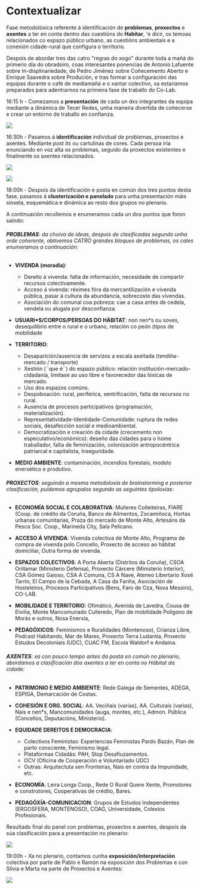 # Contextualizar
Fase metodolóxica referente á identificación de **problemas**, **proxectos** e **axentes** a ter en conta dentro das cuestións do **Habitar**, 'e dicir, os temoas relacionados co espazo público urbano, as cuestións ambientais e a conexión cidade-rural que configura o territorio. 

Despois de abordar tres das catro "regras do xogo" durante toda a mañá do primerio día do obradoiro, coas interesantes ponencias de Antonio Lafuente sobre In-displinariedade, de Pedro Jiménez sobre Coñecemento Aberto e Enrique Saavedra sobre Produción, e tras formar a configuración das equipas durante o café de mediamañá e o xantar colectivo, xa estariamos preparadxs para adentrarnos na primeira fase de traballo do Co-Lab.


16:15 h - Comezamos a **presentación** de cada un dxs integrantes da equipa mediante a dinámica de Tecer Redes, unha maneira divertida de coñecerse e crear un entorno de traballo en confianza.

![](http://forxa.colab.coruna.gal/Co-Lab/obradoiro/raw/master/o_habitar/imaxes/contextualizar.%20tecer_rede.jpg/)


16:30h - Pasamos á **identificación** individual de problemas, proxectos e axentes. Mediante *post its* ou cartulinas de cores. Cada persoa iría enunciando en voz alta os problemas, seguido da proxectos existentes e finalmente os axentes relacionados.

![](https://forxa.colab.coruna.gal/Co-Lab/obradoiro/raw/master/o_habitar/imaxes/contextualizar%20problemas.jpg)

![](https://forxa.colab.coruna.gal/Co-Lab/obradoiro/raw/master/o_habitar/imaxes/contextualizar%20proxectos.JPG)

18:00h - Despois da identificación e posta en común dos tres puntos desta fase, pasamos á **clusterización e panelado** para unha presentación máis sinxela, esquemática e dinámica ao resto dos grupos no plenario.

A continuación recollemos e enumeramos cada un dos puntos que foron saíndo:

###### **PROBLEMAS**: da choiva de ideas, despois de clasificadas segundo unha orde coherente, obtivemos CATRO grandes bloques de problemas, os cales enumeramos a continuación:

- **VIVENDA (moradía)**: 
    
    * Dereito á vivenda: falta de información, necesidade de compartir recursos colectivamente.
    * Acceso á vivenda: réximes fóra da mercantilización e vivenda pública, pasar á cultura da abundancia, sobrecoste das vivendas.
    * Asociación do comunal coa pobreza: cae a casa antes de cedela, vendela ou alugala por desconfianza.

- **USUARI*S/CORPOS/PERSOAS DO HÁBITAT**: non nen*s ou xoves, desequilibrio entre o rural e o urbano, relación co peón (tipos de mobilidade

- **TERRITORIO**:
    
    * Desaparición/ausencia de servizos a escala axeitada (tendiña-mercado / transporte)
    * Xestión (¨que é¨) do espazo público: relación institución-mercado-cidadanía, limítase ao uso libre e favorecedor das lóxicas de mercado. 
    * Uso dos espazos comúns.
    * Despoboación: rural, periférica, xentrificación, falta de recursos no rural.
    * Ausencia de procesos participativos (programación, materialización).
    * Representatividade-Identidade-Comunidade: ruptura de redes sociais, desafección social e medioambiental.
    * Democratización e creación da cidade (crecemento non especulativo/económico):  deseño das cidades para o home traballador, falta de feminización, colonización antropocéntrica patriarcal e capitalista, Inseguridade.

- **MEDIO AMBIENTE**: contaminación, incendios forestais, modelo enerxético e produtivo.


###### **PROXECTOS**: seguindo a mesma metodoloxía de *brainstorming* e posterior clasificación, puidemos agrupalos segundo as seguintes tipoloxías:

- **ECONOMÍA SOCIAL E COLABORATIVA**: Mulleres Colleiteiras, FIARE (Coop. de crédito da Coruña, Banco de Alimentos, Zocamiñoca, Hortas urbanas comunitarias, Praza do mercado de Monte Alto, Artesáns da Pesca Soc. Coop., Marineda City, Sala Pelícano.

- **ACCESO Á VIVENDA**: Vivenda colectiva de Monte Alto, Programa de compra de vivenda polo Concello, Proxecto de acceso ao hábitat domiciliar, Outra forma de vivenda.

- **ESPAZOS COLECTIVOS**: A Porta Aberta (Distritos da Coruña), CSOA Orillamar (Ministerio Defensa),  Proxecto Cárcere (Ministerio Interior), CSA Gómez Gaioso, CSA A Comuna, CS A Nave, Ateneo Libertario Xosé Tarrio, El Campo de la Cebada, A Casa da Fariña, Asociación de Hosteleiros, Procesos Participativos (Bens, Faro de Oza, Nova Mesoiro), CO-LAB.

- **MOBILIDADE E TERRITORIO**: Ofimático, Avenida de Lavedra, Cousa de Elviña, Monte Mancomunado Culleredo, Plan de mobilidade Polígono de Morás e outros, Nosa Enerxía, 

- **PEDAGÓXICOS**: Feminismos e Ruralidades (Montenoso), Crianza Libre, Podcast Habitando, Mar de Mares, Proxecto Terra Ludantia, Proxecto Estudos Decoloniais (UDC), CUAC FM, Escola Waldorf e Andaina.   
    

###### **AXENTES**: xa con pouco tempo antes da posta en común no plenario, abordamos a clasificación dos axentes a ter en conta no Hábitat da cidade:

- **PATRIMONIO E MEDIO AMBIENTE**: Rede Galega de Sementes, ADEGA, ESPIGA, Demarcación de Costas.

- **COHESIÓN E ORG. SOCIAL**: AA. Veciñais (varias), AA. Culturais (varias), Nais e nen*s, Mancomunidades (auga, montes, etc.), Admon. Pública (Concellos, Deputacións, Ministerio).

- **EQUIDADE DEREITOS E DEMOCRACIA**: 
    
    * Colectivos Feministas: Experiencias Feministas Pardo Bazán, Plan de parto consciente, Feminismo legal.
    * Plataformas Cidadás: PAH, Stop Desafiuzamentos.
    * OCV (Oficina de Cooperación e Voluntariado UDC)
    * Outras: Arquitectuta sen Fronteiras, Nais en contra da Impunidade, etc.

- **ECONOMÍA**: Leira Longa Coop., Rede O Rural Quere Xente, Promotores e construtores, Cooperativas de crédito, Bares.

- **PEDAGÓXÍA-COMUNICACION**: Grupos de Estudos Independentes (ERGOSFERA, MONTENOSO), COAG, Universidade, Colexios Profesionais.

Resultado final do panel con problemas, proxectos e axentes, despois da súa clasificación para a presentación no plenario:

![](https://forxa.colab.coruna.gal/Co-Lab/obradoiro/raw/master/o_habitar/imaxes/contextualizar.panel_final.jpg)

19:00h - Xa no plenario, contamos cunha **exposición/interpretación** colectiva por parte de Pablo e Ramón na exposición dos Problemas e con Silvia e Marta na parte de Proxectos e Axentes:

![](https://forxa.colab.coruna.gal/Co-Lab/obradoiro/raw/master/o_habitar/imaxes/IMG_2998.jpg)